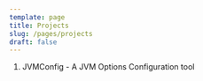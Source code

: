 ```yaml
---
template: page
title: Projects
slug: /pages/projects
draft: false
---
```



1. JVMConfig - A JVM Options Configuration tool



